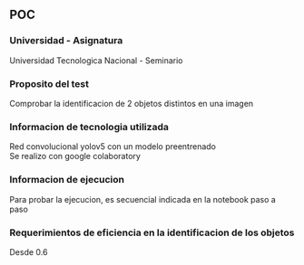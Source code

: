## POC 

### Universidad - Asignatura
Universidad Tecnologica Nacional - Seminario


### Proposito del test
Comprobar la identificacion de 2 objetos distintos en una imagen

### Informacion de tecnologia utilizada
Red convolucional yolov5 con un modelo preentrenado\
Se realizo con google colaboratory

### Informacion de ejecucion
Para probar la ejecucion, es secuencial indicada en la notebook paso a paso

### Requerimientos de eficiencia en la identificacion de los objetos
Desde 0.6 











